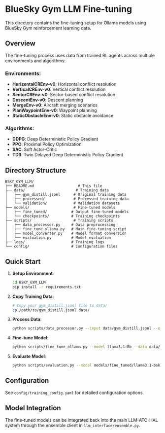# BlueSky Gym LLM Fine-tuning

This directory contains the fine-tuning setup for Ollama models using BlueSky Gym reinforcement learning data.

## Overview

The fine-tuning process uses data from trained RL agents across multiple environments and algorithms:

### Environments:
- **HorizontalCREnv-v0**: Horizontal conflict resolution
- **VerticalCREnv-v0**: Vertical conflict resolution  
- **SectorCREnv-v0**: Sector-based conflict resolution
- **DescentEnv-v0**: Descent planning
- **MergeEnv-v0**: Aircraft merging scenarios
- **PlanWaypointEnv-v0**: Waypoint planning
- **StaticObstacleEnv-v0**: Static obstacle avoidance

### Algorithms:
- **DDPG**: Deep Deterministic Policy Gradient
- **PPO**: Proximal Policy Optimization
- **SAC**: Soft Actor-Critic
- **TD3**: Twin Delayed Deep Deterministic Policy Gradient

## Directory Structure

```
BSKY_GYM_LLM/
├── README.md                    # This file
├── data/                       # Training data
│   ├── gym_distill.jsonl      # Original training data
│   ├── processed/             # Processed training data
│   └── validation/            # Validation datasets
├── models/                    # Fine-tuned models
│   ├── fine_tuned/           # Output fine-tuned models
│   └── checkpoints/          # Training checkpoints
├── scripts/                   # Training scripts
│   ├── data_processor.py     # Data preprocessing
│   ├── fine_tune_ollama.py   # Main fine-tuning script
│   ├── model_converter.py    # Model format conversion
│   └── evaluation.py         # Model evaluation
├── logs/                     # Training logs
└── config/                   # Configuration files
```

## Quick Start

1. **Setup Environment**:
   ```bash
   cd BSKY_GYM_LLM
   pip install -r requirements.txt
   ```

2. **Copy Training Data**:
   ```bash
   # Copy your gym_distill.jsonl file to data/
   cp /path/to/gym_distill.jsonl data/
   ```

3. **Process Data**:
   ```bash
   python scripts/data_processor.py --input data/gym_distill.jsonl --output data/processed/
   ```

4. **Fine-tune Model**:
   ```bash
   python scripts/fine_tune_ollama.py --model llama3.1:8b --data data/processed/
   ```

5. **Evaluate Model**:
   ```bash
   python scripts/evaluation.py --model models/fine_tuned/llama3.1-bsky --test-data data/validation/
   ```

## Configuration

See `config/training_config.yaml` for detailed configuration options.

## Model Integration

The fine-tuned models can be integrated back into the main LLM-ATC-HAL system through the ensemble client in `llm_interface/ensemble.py`.
